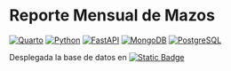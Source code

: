 # Reporte Mensual de Mazos

[![Quarto](https://img.shields.io/badge/Quarto-1.6+-00BFAE?style=for-the-badge&logo=quarto&logoColor=white&labelColor=101010)](https://quarto.org)
[![Python](https://img.shields.io/badge/Python-3.11+-yellow?style=for-the-badge&logo=python&logoColor=white&labelColor=101010)](https://python.org)
[![FastAPI](https://img.shields.io/badge/FastAPI-0.115.6+-00a393?style=for-the-badge&logo=fastapi&logoColor=white&labelColor=101010)](https://fastapi.tiangolo.com)
[![MongoDB](https://img.shields.io/badge/MongoDB-8.0+-00684A?style=for-the-badge&logo=mongodb&logoColor=white&labelColor=101010)](https://www.mongodb.com)
[![PostgreSQL](https://img.shields.io/badge/PostgreSQL-15+-00BFFF?style=for-the-badge&logo=postgresql&logoColor=white&labelColor=101010)](https://www.mongodb.com)

Desplegada la base de datos en [![Static Badge](https://img.shields.io/badge/build-neon.tech-brightgreen?logo=postgresql&label=serverless&labelColor=%23AFEEEE&color=%237ff9c7)
](https://neon.tech)
